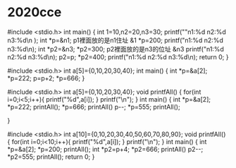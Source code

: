 # 2020cce
#include <stdio.h>
int main()
{
   int 1=10,n2=20,n3=30;
   printf(""n1:%d n2:%d n3:%d\n );
   int *p=&n1;             p1裡面放的是n1住址 &1
   *p=200;
   printf("n1:%d n2:%d n3:%d\n); 
    int *p2=&n3;
   *p2=300;                p2裡面放的是n3的位址 &n3
   printf("n1:%d n2:%d n3:%d\n); 
   p2=p;
   *p2=400;
   printf("n1:%d n2:%d n3:%d\n); 
   return 0;
}

#include <stdio.h>
int a[5]={0,10,20,30,40};
int main()
{
   int *p=&a[2];
   *p=222;
   p=p+2;
   *p=666;
}

#include <stdio.h>
int a[5]={0,10,20,30,40};
void printfAll()
{
   for(int i=0;i<5;i++){
      printf("%d",a[i]);
   }
   printf("\n");
}
int main()
{
  int *p=&a[2];
  *p=222;
     printAll();
  *p=666;
     printAll()
  p--;
  *p=555;
  printAll();
  
}

#include <stdio.h>
int a[10]={0,10,20,30,40,50,60,70,80,90};
void printfAll()
{
   for(int i=0;i<10;i++){
      printf("%d",a[i]);
   }
   printf("\n");
}
int main()
{
  int *p=&a[2];
  *p=200;
     printAll();
     int *p2=p+4;
  *p2=666;
     printAll()
  p2--;
  *p2=555;
  printAll();
  return 0;
}
